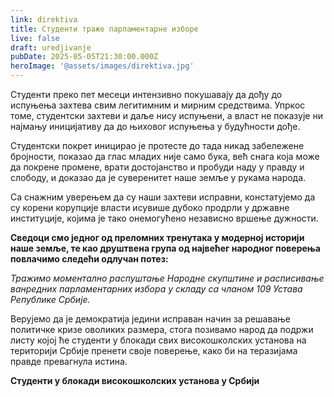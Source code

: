 ```yaml
---
link: direktiva
title: Студенти траже парламентарне изборе
live: false
draft: uredjivanje
pubDate: 2025-05-05T21:30:00.000Z
heroImage: '@assets/images/direktiva.jpg'
---
```

Студенти преко пет месеци интензивно покушавају да дођу до испуњења захтева свим легитимним и мирним средствима. Упркос томе, студентски захтеви и даље нису испуњени, а власт не показује ни најмању иницијативу да до њиховог испуњења у будућности дође.

Студентски покрет иницирао је протесте до тада никад забележене бројности, показао да глас младих није само бука, већ снага која може да покрене промене, врати достојанство и пробуди наду у правду и слободу, и доказао да је суверенитет наше земље у рукама народа.

Са снажним уверењем да су наши захтеви исправни, констатујемо да су корени корупције власти исувише дубоко продрли у државне институције, којима је тако онемогућено независно вршење дужности.

**Сведоци смо једног од преломних тренутака у модерној историји наше земље, те као друштвена група од највећег народног поверења повлачимо следећи одлучан потез:**

_Тражимо моментално распуштање Народне скупштине и расписивање ванредних парламентарних избора у складу са чланом 109 Устава Републике Србије._

Верујемо да је демократија једини исправан начин за решавање политичке кризе оволиких размера, стога позивамо народ да подржи листу којој ће студенти у блокади свих високошколских установа на територији Србије пренети своје поверење, како би на теразијама правде превагнула истина.

**Студенти у блокади високошколских установа у Србији**
